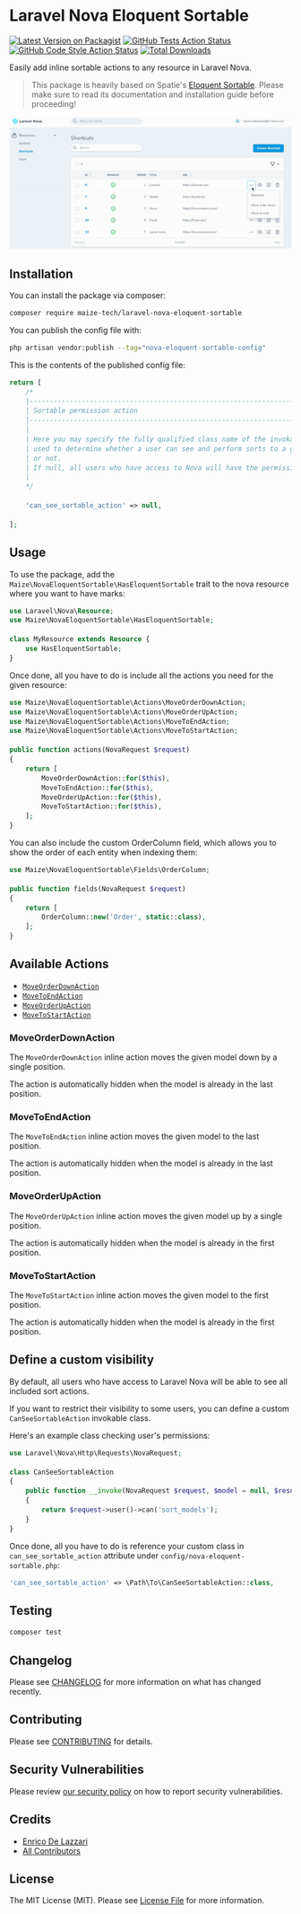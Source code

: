 # Laravel Nova Eloquent Sortable

[![Latest Version on Packagist](https://img.shields.io/packagist/v/maize-tech/laravel-nova-eloquent-sortable.svg?style=flat-square)](https://packagist.org/packages/maize-tech/laravel-nova-eloquent-sortable)
[![GitHub Tests Action Status](https://img.shields.io/github/actions/workflow/status/maize-tech/laravel-nova-eloquent-sortable/run-tests.yml?branch=main&label=tests&style=flat-square)](https://github.com/maize-tech/laravel-nova-eloquent-sortable/actions?query=workflow%3Arun-tests+branch%3Amain)
[![GitHub Code Style Action Status](https://img.shields.io/github/actions/workflow/status/maize-tech/laravel-nova-eloquent-sortable/fix-php-code-style-issues.yml?branch=main&label=code%20style&style=flat-square)](https://github.com/maize-tech/laravel-nova-eloquent-sortable/actions?query=workflow%3A"Fix+PHP+code+style+issues"+branch%3Amain)
[![Total Downloads](https://img.shields.io/packagist/dt/maize-tech/laravel-nova-eloquent-sortable.svg?style=flat-square)](https://packagist.org/packages/maize-tech/laravel-nova-eloquent-sortable)

Easily add inline sortable actions to any resource in Laravel Nova.

>This package is heavily based on Spatie's [Eloquent Sortable](https://github.com/spatie/eloquent-sortable).
>Please make sure to read its documentation and installation guide before proceeding!

<p align="center"><img src="/art/preview.gif" alt="Laravel Nova Eloquent Sortable in action"></p>

## Installation

You can install the package via composer:

```bash
composer require maize-tech/laravel-nova-eloquent-sortable
```

You can publish the config file with:

```bash
php artisan vendor:publish --tag="nova-eloquent-sortable-config"
```

This is the contents of the published config file:

```php
return [
    /*
    |--------------------------------------------------------------------------
    | Sortable permission action
    |--------------------------------------------------------------------------
    |
    | Here you may specify the fully qualified class name of the invokable class
    | used to determine whether a user can see and perform sorts to a given model
    | or not.
    | If null, all users who have access to Nova will have the permission.
    |
    */

    'can_see_sortable_action' => null,

];
```

## Usage

To use the package, add the `Maize\NovaEloquentSortable\HasEloquentSortable` trait to the nova resource where you want to have marks:

```php
use Laravel\Nova\Resource;
use Maize\NovaEloquentSortable\HasEloquentSortable;

class MyResource extends Resource {
    use HasEloquentSortable;
}
```

Once done, all you have to do is include all the actions you need for the given resource:

```php
use Maize\NovaEloquentSortable\Actions\MoveOrderDownAction;
use Maize\NovaEloquentSortable\Actions\MoveOrderUpAction;
use Maize\NovaEloquentSortable\Actions\MoveToEndAction;
use Maize\NovaEloquentSortable\Actions\MoveToStartAction;

public function actions(NovaRequest $request)
{
    return [
        MoveOrderDownAction::for($this),
        MoveToEndAction::for($this),
        MoveOrderUpAction::for($this),
        MoveToStartAction::for($this),
    ];
}
```

You can also include the custom OrderColumn field, which allows you to show the order of each entity when indexing them:

```php
use Maize\NovaEloquentSortable\Fields\OrderColumn;

public function fields(NovaRequest $request)
{
    return [
        OrderColumn::new('Order', static::class),
    ];
}
```

## Available Actions

- [`MoveOrderDownAction`](#moveorderdownaction)
- [`MoveToEndAction`](#movetoendaction)
- [`MoveOrderUpAction`](#moveorderupaction)
- [`MoveToStartAction`](#movetostartaction)

### MoveOrderDownAction

The `MoveOrderDownAction` inline action moves the given model down by a single position.

The action is automatically hidden when the model is already in the last position.

### MoveToEndAction

The `MoveToEndAction` inline action moves the given model to the last position.

The action is automatically hidden when the model is already in the last position.

### MoveOrderUpAction

The `MoveOrderUpAction` inline action moves the given model up by a single position.

The action is automatically hidden when the model is already in the first position.

### MoveToStartAction

The `MoveToStartAction` inline action moves the given model to the first position.

The action is automatically hidden when the model is already in the first position.

## Define a custom visibility

By default, all users who have access to Laravel Nova will be able to see all included sort actions.

If you want to restrict their visibility to some users, you can define a custom `CanSeeSortableAction` invokable class.

Here's an example class checking user's permissions:

```php
use Laravel\Nova\Http\Requests\NovaRequest;

class CanSeeSortableAction
{
    public function __invoke(NovaRequest $request, $model = null, $resource = null): bool
    {
        return $request->user()->can('sort_models');
    }
}
```

Once done, all you have to do is reference your custom class in `can_see_sortable_action` attribute under `config/nova-eloquent-sortable.php`:

``` php
'can_see_sortable_action' => \Path\To\CanSeeSortableAction::class,
```

## Testing

```bash
composer test
```

## Changelog

Please see [CHANGELOG](CHANGELOG.md) for more information on what has changed recently.

## Contributing

Please see [CONTRIBUTING](.github/CONTRIBUTING.md) for details.

## Security Vulnerabilities

Please review [our security policy](../../security/policy) on how to report security vulnerabilities.

## Credits

- [Enrico De Lazzari](https://github.com/enricodelazzari)
- [All Contributors](../../contributors)

## License

The MIT License (MIT). Please see [License File](LICENSE.md) for more information.
